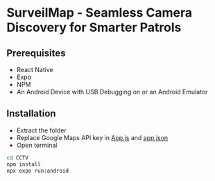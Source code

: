 # SurveilMap - Seamless Camera Discovery for Smarter Patrols

## Prerequisites

- React Native
- Expo
- NPM
- An Android Device with USB Debugging on or an Android Emulator

## Installation

- Extract the folder
- Replace Google Maps API key in [App.js](App.js) and [app.json](app.json)
- Open terminal
```bash
cd CCTV
npm install
npx expo run:android
```
